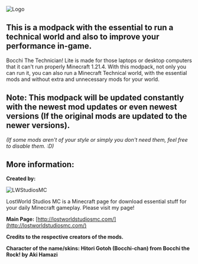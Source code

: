 ![Logo](https://cdn.modrinth.com/data/cached_images/3579f14998afe142b8a6b8f2a5ace29ed4a6a96c_0.webp)

## This is a modpack with the essential to run a technical world and also to improve your performance in-game.

Bocchi The Technician! Lite is made for those laptops or desktop computers that it can't run properly Minecraft 1.21.4. With this modpack, not only you can run it, you can also run a Minecraft Technical world, with the essential mods and without extra and unnecessary mods for your world.


## Note: This modpack will be updated constantly with the newest mod updates or even newest versions (If the original mods are updated to the newer versions).

_(If some mods aren't of your style or simply you don't need them, feel free to disable them. :D)_


## More information:

**Created by:**

![LWStudiosMC](https://cdn.modrinth.com/data/cached_images/35fc80a734e49a97da2fb854d55d126c274a6789_0.webp)

LostWorld Studios MC is a Minecraft page for download essential stuff for your daily Minecraft gameplay. Please visit my page!

**Main Page:** [http://lostworldstudiosmc.com/](http://lostworldstudiosmc.com/)

**Credits to the respective creators of the mods.**

**Character of the name/skins: Hitori Gotoh (Bocchi-chan) from Bocchi the Rock! by Aki Hamazi**
